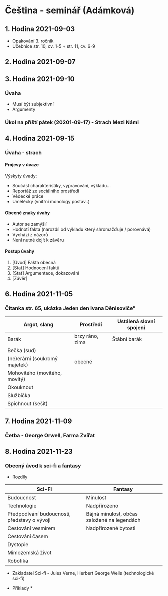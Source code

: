 # Čeština - seminář (Adámková)

## 1. Hodina 2021-09-03

* Opakování 3. ročník
* Učebnice str. 10, cv. 1-5 + str. 11, cv. 6-9

## 2. Hodina 2021-09-07

## 3. Hodina 2021-09-10

### Úvaha

* Musí být subjektivní
* Argumenty

### Úkol na příští pátek (20201-09-17) - Strach Mezi Námi

## 4. Hodina 2021-09-15

### Úvaha - strach

#### Projevy v úvaze

Výskyty úvady:

* Součást charakteristiky, vypravování, výkladu...
* Reportáž ze sociálního prostředí
* Vědecké práce
* Umělěcký (vnitřní monology postav..)

#### Obecné znaky úvahy

* Autor se zamýšlí
* Hodnotí fakta (narozdíl od výkladu který shromažďuje / porovnává)
* Vychází z názorů
* Není nutné dojít k závěru

#### Postup úvahy

1. [Úvod] Fakta obecná
2. [Stať] Hodnocení faktů
3. [Stať] Argumentace, dokazování
4. [Závěr]

## 6. Hodina 2021-11-05

### Čítanka str. 65, ukázka **Jeden den Ivana Děnisoviče"**

|Argot, slang|Prostředí|Ustálená slovní spojení|
|---|---|---|
|Barák|brzy ráno, zima|Štábní barák|
|Bečka (sud)|||
|(ne)erární (soukromý majetek)|obecné||
|Mohovitého (movitého, movitý)||
|Okouknout||
|Službička||
|Spíchnout (sešít)||

## 7. Hodina 2021-11-09

### Četba - George Orwell, Farma Zvířat

## 8. Hodina 2021-11-23

### Obecný úvod k sci-fi a fantasy

* Rozdíly

|Sci-Fi|Fantasy|
|---|---|
|Budoucnost|Minulost|
|Technologie|Nadpřirozeno|
|Předpodívání budoucnosti, představy o vývoji|Bájná minulost, občas založené na legendách|
|Cestování vesmírem|Nadpřirozené bytosti|
|Cestování časem|
|Dystopie|
|Mimozemská život|
|Robotika|

* Zakladatel Sci-fi - Jules Verne, Herbert George Wells (technologické sci-fi)

* Příklady
	* 